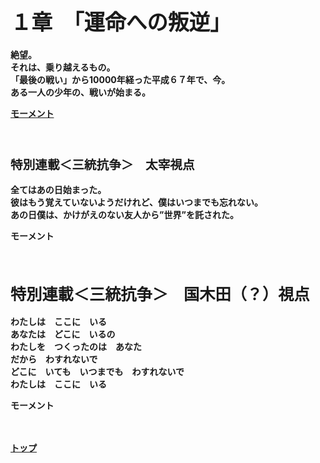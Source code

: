 <html>

<head>
<title>章ごとのあらすじと、モーメントへのリンク</title>
<style>
<link rel="stylesheet" href="a.css">
</style>
</head>


<strong><h1><big>１章　「運命への叛逆」</storng></h1></big>

絶望。<br>
それは、乗り越えるもの。<br>
「最後の戦い」から10000年経った平成６７年で、今。<br>
ある一人の少年の、戦いが始まる。<br>

<a href="https://twitter.com/i/events/1581180096785698821">モーメント</a><br><br><br>
 

<strong><h3><big>特別連載＜三統抗争＞　太宰視点　</storng></h3></big>

全てはあの日始まった。<br>
彼はもう覚えていないようだけれど、僕はいつまでも忘れない。<br>
あの日僕は、かけがえのない友人から”世界”を託された。<br>

モーメント<br><br><br>

<strong><h2><big>特別連載＜三統抗争＞　国木田（？）視点　</storng></h2></big>

わたしは　ここに　いる<br>
あなたは　どこに　いるの<br>
わたしを　つくったのは　あなた<br>
だから　わすれないで<br>
どこに　いても　いつまでも　わすれないで<br>
わたしは　ここに　いる<br>

モーメント<br><br><br>

<a href="home.md">トップ</a>

<html>

